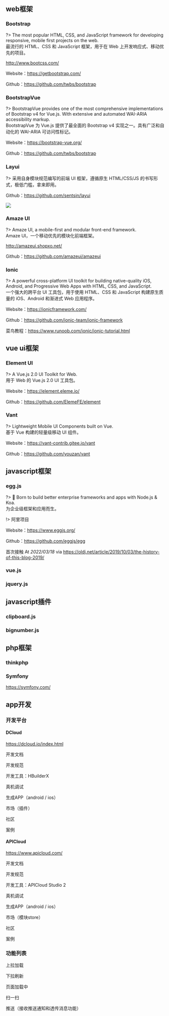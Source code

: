 ## web框架

### Bootstrap

?> The most popular HTML, CSS, and JavaScript framework for developing responsive, mobile first projects on the web.  
<i class="bi bi-translate dark-yellow"></i> 最流行的 HTML、CSS 和 JavaScript 框架，用于在 Web 上开发响应式、移动优先的项目。



http://www.bootcss.com/

Website：https://getbootstrap.com/

Github：https://github.com/twbs/bootstrap



### BootstrapVue

?> BootstrapVue provides one of the most comprehensive implementations of Bootstrap v4 for Vue.js. With extensive and automated WAI-ARIA accessibility markup.  
<i class="bi bi-translate dark-yellow"></i> BootstrapVue 为 Vue.js 提供了最全面的 Bootstrap v4 实现之一。具有广泛和自动化的 WAI-ARIA 可访问性标记。



Website：https://bootstrap-vue.org/

Github：https://github.com/twbs/bootstrap



### Layui

?> 采用自身模块规范编写的前端 UI 框架，遵循原生 HTML/CSS/JS 的书写形式，极低门槛，拿来即用。



Github：https://github.com/sentsin/layui

[![](https://data.jsdelivr.com/v1/package/npm/layui/badge)](https://www.jsdelivr.com/package/npm/layui)



### Amaze UI

?> Amaze UI, a mobile-first and modular front-end framework.  
<i class="bi bi-translate dark-yellow"></i> Amaze UI，一个移动优先的模块化前端框架。



http://amazeui.shopxo.net/

Github：https://github.com/amazeui/amazeui



### Ionic

?> A powerful cross-platform UI toolkit for building native-quality iOS, Android, and Progressive Web Apps with HTML, CSS, and JavaScript.  
<i class="bi bi-translate dark-yellow"></i> 一个强大的跨平台 UI 工具包，用于使用 HTML、CSS 和 JavaScript 构建原生质量的 iOS、Android 和渐进式 Web 应用程序。



Website：https://ionicframework.com/

Github：https://github.com/ionic-team/ionic-framework

菜鸟教程：https://www.runoob.com/ionic/ionic-tutorial.html



## vue ui框架

### Element UI

?> A Vue.js 2.0 UI Toolkit for Web.  
<i class="bi bi-translate dark-yellow"></i> 用于 Web 的 Vue.js 2.0 UI 工具包。



Website：https://element.eleme.io/

Github：https://github.com/ElemeFE/element



### Vant

?> Lightweight Mobile UI Components built on Vue.  
<i class="bi bi-translate dark-yellow"></i> 基于 Vue 构建的轻量级移动 UI 组件。



Website：https://vant-contrib.gitee.io/vant

Github：https://github.com/youzan/vant



## javascript框架

### egg.js

?> 🥚 Born to build better enterprise frameworks and apps with Node.js & Koa.  
<i class="bi bi-translate dark-yellow"></i> 为企业级框架和应用而生。  

!> 阿里项目

Website：https://www.eggjs.org/

Github：https://github.com/eggjs/egg

首次接触 At *2022/03/18* via https://oldj.net/article/2019/10/03/the-history-of-this-blog-2019/



### vue.js



### jquery.js



## javascript插件

### clipboard.js

### bignumber.js



## php框架

### thinkphp



### Symfony

<i class="fa fa-home"></i> https://symfony.com/



## app开发

### 开发平台

#### DCloud

https://dcloud.io/index.html

开发文档

开发规范

开发工具：HBuilderX

真机调试

生成APP（android / ios）

市场（插件）

社区

案例



#### APICloud

https://www.apicloud.com/

开发文档

开发规范

开发工具：APICloud Studio 2

真机调试

生成APP（android / ios）

市场（模块store）

社区

案例



### 功能列表

上拉加载

下拉刷新

页面加载中

扫一扫

推送（接收推送通知和透传消息功能）

